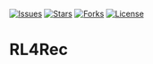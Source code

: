 [![Issues](https://img.shields.io/github/issues/jhljx/RL4Rec.svg?style=flat-square)](https://github.com/jhljx/RL4Rec/issues)
[![Stars](https://img.shields.io/github/stars/jhljx/RL4Rec.svg?style=flat-square)](https://github.com/jhljx/RL4Rec/stargazers)
[![Forks](https://img.shields.io/github/forks/jhljx/RL4Rec.svg?style=flat-square)](https://github.com/jhljx/RL4Rec/network/members)
[![License](https://img.shields.io/github/license/jhljx/RL4Rec.svg?style=flat-square)](https://github.com/jhljx/RL4Rec/blob/master/LICENSE)
# RL4Rec


